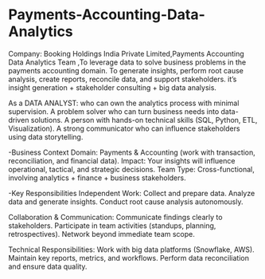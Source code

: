# Payments-Accounting-Data-Analytics
Company: Booking Holdings India Private Limited,Payments Accounting Data Analytics Team ,To leverage data to solve business problems in the payments accounting domain.  To generate insights, perform root cause analysis, create reports, reconcile data, and support stakeholders. it’s insight generation + stakeholder consulting + big data analysis.

As a DATA ANALYST: who can own the analytics process with minimal supervision.
A problem solver who can turn business needs into data-driven solutions.
A person with hands-on technical skills (SQL, Python, ETL, Visualization).
A strong communicator who can influence stakeholders using data storytelling.


-Business Context
Domain: Payments & Accounting (work with transaction, reconciliation, and financial data).
Impact: Your insights will influence operational, tactical, and strategic decisions.
Team Type: Cross-functional, involving analytics + finance + business stakeholders.

-Key Responsibilities 
Independent Work:
Collect and prepare data.
Analyze data and generate insights.
Conduct root cause analysis autonomously.

Collaboration & Communication:
Communicate findings clearly to stakeholders.
Participate in team activities (standups, planning, retrospectives).
Network beyond immediate team scope.

Technical Responsibilities:
Work with big data platforms (Snowflake, AWS).
Maintain key reports, metrics, and workflows.
Perform data reconciliation and ensure data quality.

